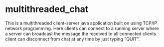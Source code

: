 # multithreaded_chat
This is a multithreaded client-server java application built on using TCP/IP network programming.
Here clients can connect to a running server where a server can broadcast the message the received to all connected clients.
client can disconnect from chat at any time by just typing "QUIT".

